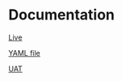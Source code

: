 # Documentation

[Live](https://mtaa-app-doc.netlify.app/)

[YAML file](public/assets/documentation.yaml)

[UAT](public/assets/documentation/UAT.pdf)